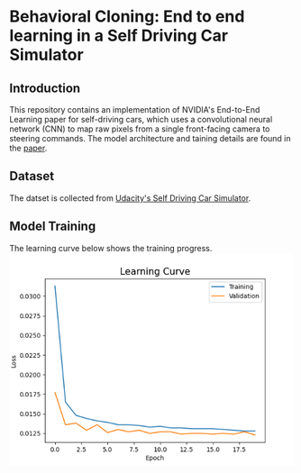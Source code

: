 # Behavioral Cloning: End to end learning in a Self Driving Car Simulator

## Introduction
This repository contains an implementation of NVIDIA's End-to-End Learning paper for self-driving cars, which uses a convolutional neural network (CNN) to map raw pixels from a single front-facing camera to steering commands. The model architecture and taining details are found in the [paper](https://images.nvidia.com/content/tegra/automotive/images/2016/solutions/pdf/end-to-end-dl-using-px.pdf).

## Dataset
The datset is collected from [Udacity's Self Driving Car Simulator](https://github.com/udacity/self-driving-car-sim).

## Model Training
The learning curve below shows the training progress.
![Learning Curve](Learning_Curve.png)
